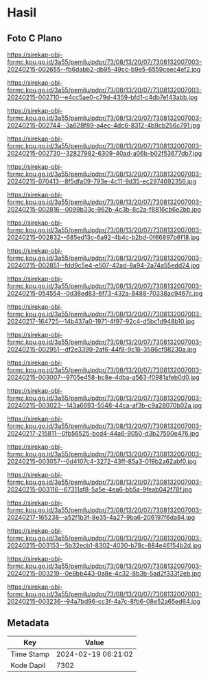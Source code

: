 # Hasil

## Foto C Plano

https://sirekap-obj-formc.kpu.go.id/3a55/pemilu/pdpr/73/08/13/20/07/7308132007003-20240215-002655--fb6dabb2-db95-49cc-b9e5-6559ceec4ef2.jpg

https://sirekap-obj-formc.kpu.go.id/3a55/pemilu/pdpr/73/08/13/20/07/7308132007003-20240215-002710--e4cc5ae0-c79d-4359-bfd1-c4db7e143abb.jpg

https://sirekap-obj-formc.kpu.go.id/3a55/pemilu/pdpr/73/08/13/20/07/7308132007003-20240215-002744--3a628f89-a4ec-4dc6-8312-4b9cb256c791.jpg

https://sirekap-obj-formc.kpu.go.id/3a55/pemilu/pdpr/73/08/13/20/07/7308132007003-20240215-002730--32827982-6309-40ad-a06b-b02f53677db7.jpg

https://sirekap-obj-formc.kpu.go.id/3a55/pemilu/pdpr/73/08/13/20/07/7308132007003-20240215-070413--8f5dfa09-793e-4c11-9d35-ec2974692356.jpg

https://sirekap-obj-formc.kpu.go.id/3a55/pemilu/pdpr/73/08/13/20/07/7308132007003-20240215-002816--0099b33c-962b-4c3b-8c2a-f8816cb6e2bb.jpg

https://sirekap-obj-formc.kpu.go.id/3a55/pemilu/pdpr/73/08/13/20/07/7308132007003-20240215-002832--685ed13c-6a92-4b4c-b2bd-0f66897b6f18.jpg

https://sirekap-obj-formc.kpu.go.id/3a55/pemilu/pdpr/73/08/13/20/07/7308132007003-20240215-002851--fdd9c5e4-e507-42ad-8a94-2a74a55edd24.jpg

https://sirekap-obj-formc.kpu.go.id/3a55/pemilu/pdpr/73/08/13/20/07/7308132007003-20240215-054554--0d38ed83-6f73-432a-8488-70338ac9467c.jpg

https://sirekap-obj-formc.kpu.go.id/3a55/pemilu/pdpr/73/08/13/20/07/7308132007003-20240217-164725--14b437a0-1971-4f97-92c4-d5bc1d948b10.jpg

https://sirekap-obj-formc.kpu.go.id/3a55/pemilu/pdpr/73/08/13/20/07/7308132007003-20240215-002951--df2e3399-2af6-44f8-9c18-3586cf98230a.jpg

https://sirekap-obj-formc.kpu.go.id/3a55/pemilu/pdpr/73/08/13/20/07/7308132007003-20240215-003007--9705e458-bc8e-4dba-a563-f0981afeb0d0.jpg

https://sirekap-obj-formc.kpu.go.id/3a55/pemilu/pdpr/73/08/13/20/07/7308132007003-20240215-003023--143a6693-5548-44ca-af3b-c9a28070b02a.jpg

https://sirekap-obj-formc.kpu.go.id/3a55/pemilu/pdpr/73/08/13/20/07/7308132007003-20240217-215811--0fb56525-bcd4-44a6-9050-d3b27590e476.jpg

https://sirekap-obj-formc.kpu.go.id/3a55/pemilu/pdpr/73/08/13/20/07/7308132007003-20240215-003057--0d4107c4-3272-43ff-85a3-019b2a62abf0.jpg

https://sirekap-obj-formc.kpu.go.id/3a55/pemilu/pdpr/73/08/13/20/07/7308132007003-20240215-003116--67311af8-5a5e-4ea6-bb5a-9feab042f78f.jpg

https://sirekap-obj-formc.kpu.go.id/3a55/pemilu/pdpr/73/08/13/20/07/7308132007003-20240217-165238--a52f1b3f-8e35-4a27-9ba6-206197f6da84.jpg

https://sirekap-obj-formc.kpu.go.id/3a55/pemilu/pdpr/73/08/13/20/07/7308132007003-20240215-003153--5b32ecb1-8302-4030-b78c-884e46154b2d.jpg

https://sirekap-obj-formc.kpu.go.id/3a55/pemilu/pdpr/73/08/13/20/07/7308132007003-20240215-003219--0e8bb443-0a8e-4c32-8b3b-5ad2f333f2eb.jpg

https://sirekap-obj-formc.kpu.go.id/3a55/pemilu/pdpr/73/08/13/20/07/7308132007003-20240215-003236--94a7bd96-cc3f-4a7c-8fb6-08e52a65ed64.jpg


## Metadata

| Key        | Value               |
| ---------- | ------------------- |
| Time Stamp | 2024-02-19 06:21:02 |
| Kode Dapil | 7302                |



